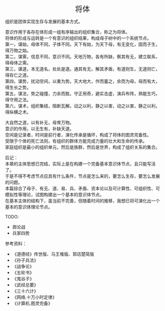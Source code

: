<center><font size=5>将体</font></center>

组织是团体实现生存与发展的基本方式。<br>

意识作用于各存在体形成一组有序输出的组织集合，称之为将体。<br/>
将体的形成与运转是一个有意识的组织结果，构成母子树中的一个系统节点。<br/>
第一，谋始，母体不同，子体不同。天下有始，为天下母，有无变化，固而子生，得万物之始。<br/>
第二，谋需，信息不同，意识不同。天地万物，各有所缺，察其有无，建立联系，得母体之需。<br/>
第三，谋道，本无道名，处处是道。通其有无，解其矛盾，有道则生，无道则亡，得存亡之道。<br/>
第四，谋势，扰动空间，以重为势。天大地大，作而蓄之，余而为母，母而有大，得生长之势。<br/>
第五，谋法，势之碰撞，力余而胜。守正用奇，避实击虚，演兵布阵，熟能生巧，得守用之法。<br/>
第六，谋术，组织集结，阻断瓦解。动之以利，静之以害，动之以害，静之以利，得纵横之术。<br/>

大自然之道，以有补无，母育万物。<br/>
意识的作用，以无生有，补缺天道。<br/>
空间是记录者，时间是前行者，演化传承是循环，构成了将体的图灵完备性。<br/>
受限于个体的死亡法则，有组织的群体方能完成力量的壮大和生命的传承。<br/>
家庭组织是最小的组织单元，然后是族群，然后是世界，构成了组织关系的集合。<br/>

后记：<br/>
本章的主体思想已完结，实际上是在构建一个完备基本意识体节点，且只能写活了。<br/>
于是不得不考虑节点应具有什么条件，节点是怎么来的，要怎么生存，要怎么发展的问题。<br/>
本篇综合了母子、有无、道、易、兵、矛盾、资本论以及可计算性、可组织性、可模拟性等理论，试图构建出一个基本的意识体节点。<br/>
在基本主体的结构下，虽当前不完善，但随着时间的推移，我想已将可演化出一个基本的意识体理论节点。<br/>

TODO: 
* 舆论战
* 兵家四势


参考资料：
* 《道德经》传世版、马王堆版、郭店楚简版
* 《孙子兵法》
* 《战争论》
* 《五轮书》
* 《鬼谷子》
* 《武经总要》
* 《三十六计》
* 《网络.十万小时定律》
* 《计算机.图灵完备》

